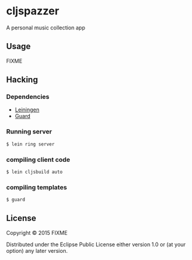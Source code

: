 # cljspazzer

A personal music collection app

## Usage

FIXME

## Hacking

### Dependencies

- [Leiningen](http://leiningen.org/)
- [Guard](http://guardgem.org/)

### Running server

```bash
$ lein ring server
```

### compiling client code

```bash
$ lein cljsbuild auto
```

### compiling templates

```bash
$ guard
```


## License

Copyright © 2015 FIXME

Distributed under the Eclipse Public License either version 1.0 or (at
your option) any later version.
